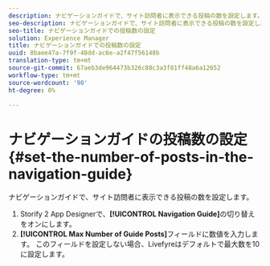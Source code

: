 ```yaml
---
description: ナビゲーションガイドで、サイト訪問者に表示できる投稿の数を設定します。
seo-description: ナビゲーションガイドで、サイト訪問者に表示できる投稿の数を設定します。
seo-title: ナビゲーションガイドでの投稿数の設定
solution: Experience Manager
title: ナビゲーションガイドでの投稿数の設定
uuid: 8baee47a-7f9f-48dd-ac6e-a2f47f56148b
translation-type: tm+mt
source-git-commit: 67aeb3de964473b326c88c3a3f81ff48a6a12652
workflow-type: tm+mt
source-wordcount: '90'
ht-degree: 0%

---
```



# ナビゲーションガイドの投稿数の設定{#set-the-number-of-posts-in-the-navigation-guide}

ナビゲーションガイドで、サイト訪問者に表示できる投稿の数を設定します。

1. Storify 2 App Designerで、**[!UICONTROL Navigation Guide]**&#x200B;の切り替えをオンにします。
1. **[!UICONTROL Max Number of Guide Posts]**&#x200B;フィールドに数値を入力します。 このフィールドを設定しない場合、Livefyreはデフォルトで最大数を10に設定します。
